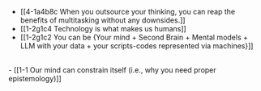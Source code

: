 - [[4-1a4b8c When you outsource your thinking, you can reap the benefits of multitasking without any downsides.]]
- [[1-2g1c4 Technology is what makes us humans]]
- [[1-2g1c2 You can be {Your mind + Second Brain + Mental models + LLM with your data + your scripts-codes represented via machines}]]
<br>
- [[1-1 Our mind can constrain itself (i.e., why you need proper epistemology)]]
